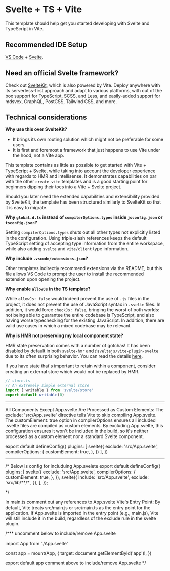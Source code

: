 # Svelte + TS + Vite

This template should help get you started developing with Svelte and TypeScript in Vite.

## Recommended IDE Setup

[VS Code](https://code.visualstudio.com/) + [Svelte](https://marketplace.visualstudio.com/items?itemName=svelte.svelte-vscode).

## Need an official Svelte framework?

Check out [SvelteKit](https://github.com/sveltejs/kit#readme), which is also powered by Vite. Deploy anywhere with its serverless-first approach and adapt to various platforms, with out of the box support for TypeScript, SCSS, and Less, and easily-added support for mdsvex, GraphQL, PostCSS, Tailwind CSS, and more.

## Technical considerations

**Why use this over SvelteKit?**

- It brings its own routing solution which might not be preferable for some users.
- It is first and foremost a framework that just happens to use Vite under the hood, not a Vite app.

This template contains as little as possible to get started with Vite + TypeScript + Svelte, while taking into account the developer experience with regards to HMR and intellisense. It demonstrates capabilities on par with the other `create-vite` templates and is a good starting point for beginners dipping their toes into a Vite + Svelte project.

Should you later need the extended capabilities and extensibility provided by SvelteKit, the template has been structured similarly to SvelteKit so that it is easy to migrate.

**Why `global.d.ts` instead of `compilerOptions.types` inside `jsconfig.json` or `tsconfig.json`?**

Setting `compilerOptions.types` shuts out all other types not explicitly listed in the configuration. Using triple-slash references keeps the default TypeScript setting of accepting type information from the entire workspace, while also adding `svelte` and `vite/client` type information.

**Why include `.vscode/extensions.json`?**

Other templates indirectly recommend extensions via the README, but this file allows VS Code to prompt the user to install the recommended extension upon opening the project.

**Why enable `allowJs` in the TS template?**

While `allowJs: false` would indeed prevent the use of `.js` files in the project, it does not prevent the use of JavaScript syntax in `.svelte` files. In addition, it would force `checkJs: false`, bringing the worst of both worlds: not being able to guarantee the entire codebase is TypeScript, and also having worse typechecking for the existing JavaScript. In addition, there are valid use cases in which a mixed codebase may be relevant.

**Why is HMR not preserving my local component state?**

HMR state preservation comes with a number of gotchas! It has been disabled by default in both `svelte-hmr` and `@sveltejs/vite-plugin-svelte` due to its often surprising behavior. You can read the details [here](https://github.com/rixo/svelte-hmr#svelte-hmr).

If you have state that's important to retain within a component, consider creating an external store which would not be replaced by HMR.

```ts
// store.ts
// An extremely simple external store
import { writable } from 'svelte/store'
export default writable(0)
```

******
All Components Except App.svelte Are Processed as Custom Elements:
The exclude: 'src/App.svelte' directive tells Vite to skip compiling App.svelte.
The customElement: true option in compilerOptions ensures all included .svelte files are compiled as custom elements.
By excluding App.svelte, this configuration ensures it won't be included in the build, so it's neither processed as a custom element nor a standard Svelte component.

export default defineConfig({
  plugins: [
    svelte({
    exclude: 'src/App.svelte', 
    compilerOptions: {
      customElement: true,
  },
})
],
})

*********

/* Below is config for includuing App.svelete
export default defineConfig({
  plugins: [
      svelte({
          exclude: 'src/App.svelte',
          compilerOptions: {
              customElement: true,
          },
      }),
      svelte({
          include: 'src/App.svelte',
          exclude: 'src/lib/**/*',
      }),
  ],
});

*/


In main.ts comment out any references to App.svelte
Vite's Entry Point:
By default, Vite treats src/main.js or src/main.ts as the entry point for the application.
If App.svelte is imported in the entry point (e.g., main.js), Vite will still include it in the build, regardless of the exclude rule in the svelte plugin.

/*** uncomment below to include/remove App.svelte

import App from './App.svelte'

const app = mount(App, {
  target: document.getElementById('app')!,
})

export default app
  comment above to include/remove App.svelte */

